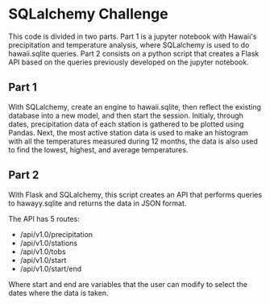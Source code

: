 # SQLalchemy Challenge

This code is divided in two parts. Part 1 is a jupyter notebook with Hawaii's precipitation and temperature analysis, where SQLalchemy is used to do hawaii.sqlite queries. Part 2 consists on a python script that creates a Flask API based on the queries previously developed on the jupyter notebook.

## Part 1

With SQLalchemy, create an engine to hawaii.sqlite, then reflect the existing database into a new model, and then start the session. Initialy, through dates, precipitation data of each station is gathered to be plotted using Pandas. Next, the most active station data is used to make an histogram with all the temperatures measured during 12 months, the data is also used to find the lowest, highest, and average temperatures.    

## Part 2

With Flask and SQLalchemy, this script creates an API that performs queries to hawayy.sqlite and returns the data in JSON format. 

The API has 5 routes:
- /api/v1.0/precipitation
- /api/v1.0/stations
- /api/v1.0/tobs
- /api/v1.0/start
- /api/v1.0/start/end

Where start and end are variables that the user can modify to select the dates where the data is taken.

